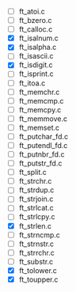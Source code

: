 - [ ] ft_atoi.c
- [ ] ft_bzero.c
- [ ] ft_calloc.c
- [x] ft_isalnum.c
- [x] ft_isalpha.c
- [ ] ft_isascii.c
- [x] ft_isdigit.c
- [ ] ft_isprint.c
- [ ] ft_itoa.c
- [ ] ft_memchr.c
- [ ] ft_memcmp.c
- [ ] ft_memcpy.c
- [ ] ft_memmove.c
- [ ] ft_memset.c
- [ ] ft_putchar_fd.c
- [ ] ft_putendl_fd.c
- [ ] ft_putnbr_fd.c
- [ ] ft_putstr_fd.c
- [ ] ft_split.c
- [ ] ft_strchr.c
- [ ] ft_strdup.c
- [ ] ft_strjoin.c
- [ ] ft_strlcat.c
- [ ] ft_strlcpy.c
- [x] ft_strlen.c
- [ ] ft_strncmp.c
- [ ] ft_strnstr.c
- [ ] ft_strrchr.c
- [ ] ft_substr.c
- [x] ft_tolower.c
- [x] ft_toupper.c
